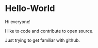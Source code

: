 # Hello-World

Hi everyone!

I like to code and contribute to open source.

Just trying to get familiar with github.
